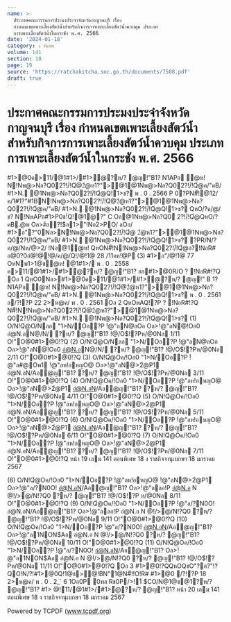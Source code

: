```yaml
---
name: >-
  ประกาศคณะกรรมการประมงประจำจังหวัดกาญจนบุรี เรื่อง
  กำหนดเขตเพาะเลี้ยงสัตว์น้ำสำหรับกิจการการเพาะเลี้ยงสัตว์น้ำควบคุม ประเภท
  การเพาะเลี้ยงสัตว์น้ำในกระชัง พ.ศ. 2566
date: '2024-01-18'
category: ง พิเศษ
volume: 141
section: 18
page: 19
source: 'https://ratchakitcha.soc.go.th/documents/7508.pdf'
draft: true
---
```


# ประกาศคณะกรรมการประมงประจำจังหวัดกาญจนบุรี เรื่อง กำหนดเขตเพาะเลี้ยงสัตว์น้ำสำหรับกิจการการเพาะเลี้ยงสัตว์น้ำควบคุม ประเภท การเพาะเลี้ยงสัตว์น้ำในกระชัง พ.ศ. 2566

#1>@0ค>11/@1#1>/#1>ํ@?ห/? @ญ!"B1? N1APอ ํ@ห! N!Nพ@>Nล?Q02?!/์!Qํ@2ํ@ห1?">@1@1Nพ@>Nล?Q02?!/์!Qํ@ค/"คB/ #1>N. @1Nพ@>Nล?Q02?!/์!Qํ@Q!1>ช? พ . 0 . 2566 P 0?PN#็!@12/ค/1#1?"#1BN!Nพ@>Nล?Q02?!/์!Qํ@2ํ@ห1?">@1@1Nพ@>Nล?Q02?!/์!Qํ@ค/"คB/ #1>N. @1Nพ@>Nล?Q02?!/์!Qํ@Q!1>ช? QหO/?ค/@/ช? N!NพAPอ#1>P0ช!์Q!@1ํ@?" C Oล@1Nพ@>Nล?Q0 2?!/์!Qํ@QหO/?คB.@พ Oล>#้อ?!$ล1>"!Nอ2>PO/ ลOอ/ #1>อ"?"0Nล>N!Nพ@>Nล?Q02?!/์!Qํ@ 2ํ@ห1?">@1@1Nพ@>Nล?Q02?!/์!Qํ@ค/"คB/ #1>N. @1Nพ@>Nล?Q02?!/์!Qํ@Q!1>ช? ?PR/N/?ค/@/Nห/@>2/ !Nอ@1ํ@ห! QหON#็!N!Nพ@>Nล?Q02?!/์!Qํ@อ?!NอR# อ@0?0อํ@!@!@/ค/@/Q!/@!1@ 28 /11คห!@P (3) #1>อ"/@!1@ 77 OหNพ1>1@ชํ@ห! @1#1>/ พ . 0 . 2558 ค>11/@1#1>/#1>ํ@?ห/? @ญ!"B1? ออ#1>@0R/O ? !NอR#!?Q Oอ 1 QหO0Nล>#1>@0ค>11/@1#1>/#1>ํ@?ห/? @ญ!" B 1? N1APอ ํ@ห! N!Nพ@>Nล?Q02?!/์!Qํ@2ํ@ห1?">@1@1Nพ@>Nล?Q02?!/์!Qํ@ค/"คB/ #1>N. @1Nพ@>Nล?Q02?!/์!Qํ@Q!1>ช? พ . 0 . 2561 ล/?!?P 22 2>ห@ค/ พ . 0 . 2561 Oอ 2 QหOพAQ!?P ? !NอR#!?Q N#็!N!Nพ@>Nล?Q02?!/์!Qํ@2ํ@ห1?">@1@1Nพ@>Nล?Q02?!/์!Qํ@ค/"คB/ #1>N. @1Nพ@>Nล?Q02?!/์!Qํ@Q!1>ช? (1) O/N!Qํ@O/Nลอ "1>N/Oอ?P !ํ@"ลN@ลOอ Oล>!ํ@"ลN@!Oอ0 อํ@N.อN@/N/ ?ห/? @ญ!"B1? !@/O$!?Pห/@0Nล 1/11 O!"O@0#1>@0!?Q (2) O/N!Qํ@O/Nลอ "1>N/Oอ?P !ํ@"ลN@ลOอ Oล>!ํ@"ลN@!Oอ0 อํ@N.อN@/N/ ?ห/? @ญ!"B1? !@/O$!?Pห/@0Nล 2/11 O!"O@0#1>@0!?Q (3) O/N!Qํ@Oค/!Oอ0 "1>N/Oอ?P !ํ@"ล#@Oพ1 !ํ@"ลห!อหญO@ Oล>!ํ@"ลN@>2ํ@P1 อํ@N.อN/Aอ@ญ!"B1? ?ห/? @ญ!"B1? !@/O$!?Pห/@0Nล 3/11 O!"O@0#1>@0!?Q (4) O/N!Qํ@Oค/!Oอ0 "1>N/Oอ?P !ํ@"ลห!อหญO@ Oล>!ํ@"ลN@>2ํ@P1 อํ@N.อN/Aอ@ญ!"B1? ?ห/? @ญ!"B1? !@/O$!?Pห/@0Nล 4/11 O!"O@0#1>@0!?Q (5) O/N!Qํ@Oค/!Oอ0 "1>N/Oอ?P !ํ@"ลห!อหญO@ Oล>!ํ@"ลN@>2ํ@P1 อํ@N.อN/Aอ@ญ!"B1? ?ห/? @ญ!"B1? !@/O$!?Pห/@0Nล 5/11 O!"O@0#1>@0!?Q (6) O/N!Qํ@Oค/!Oอ0 "1>N/Oอ?P !ํ@"ลห!อหญO@ Oล>!ํ@"ลN@>2ํ@P1 อํ@N.อN/Aอ@ญ!"B1? ?ห/? @ญ!"B1? !@/O$!?Pห/@0Nล 6/11 O!"O@0#1>@0!?Q (7) O/N!Qํ@Oค/!Oอ0 "1>N/Oอ?P !ํ@"ลห!อหญO@ Oล>!ํ@"ลN@>2ํ@P1 อํ@N.อN/Aอ@ญ!"B1? ?ห/? @ญ!"B1? !@/O$!?Pห/@0Nล 7/11 O!"O@0#1>@0!?Q หน้า 19 เลม 141 ตอนพิเศษ 18 ง ราชกิจจานุเบกษา 18 มกราคม 2567

(8) O/N!Qํ@Oค/!Oอ0 "1>N/Oอ?P !ํ@"ลห!อหญO@ !ํ@"ลN@>2ํ@P1 Oล>!ํ@"ล/?N0O! อํ@N.อN/Aอ@ญ!"B1? Oล>!ํ@"ลลอ!P อํ@N.อ N @!/>@/N!?Q0 ?ห/? @ญ!"B1? !@/O$!?P ห/@0Nล 8/11 O!"O@0#1>@0!?Q (9) O/N!Qํ@Oค/!Oอ0 "1>N/Oอ?P !ํ@"ล/?N0O! อํ@N.อN/Aอ@ญ!"B1? Oล>!ํ@"ลลอ!P อํ@N.อ N @!/>@/N!?Q0 ?ห/? @ญ!"B1? !@/O$!?Pห/@0Nล 9/11 O!"O@0#1>@0!?Q (10) O/N!Qํ@Oค/!Oอ0 "1>N/Oอ?P !ํ@"ล/?N0O! อํ@N.อN/Aอ@ญ!"B1? Oล>!ํ@"ล1NON$Aอ อํ@N.อ N @!/>@/N!?Q0 ?ห/? @ญ!"B1? !@/O$!?Pห/@0Nล 10/11 O!"O@0#1>@0!?Q (11) O/N!Qํ@Oค/!Oอ0 "1>N/Oอ?P !ํ@"ล/?N0O! อํ@N.อN/Aอ@ญ!"B1? Oล>!ํ@"ล1NON$Aอ อํ@N.อ N @!/>@/N!?Q0 ?ห/? @ญ!"B1? !@/O$!?Pห/@0Nล 11/11 O!"O@0#1>@0!?Q Oอ 3 #1>@0!?QQหOQชO"?ค?"!?QO!N/?!#1>@0Q!1@ช>@!BN"1@N#็!!O!R# #1>@0  /?!?P 18 2>ห@ค/ พ . 0 . 2_` 6 1Oอ0P 0พล Rช0P/>!1์ $CO/N@1@ช@1?ห/? @ญ!"B1? #1> @!11/@1#1>/#1>ํ@?ห/? @ญ!"B1? หน้า 20 เลม 141 ตอนพิเศษ 18 ง ราชกิจจานุเบกษา 18 มกราคม 2567























































Powered by TCPDF (www.tcpdf.org)

